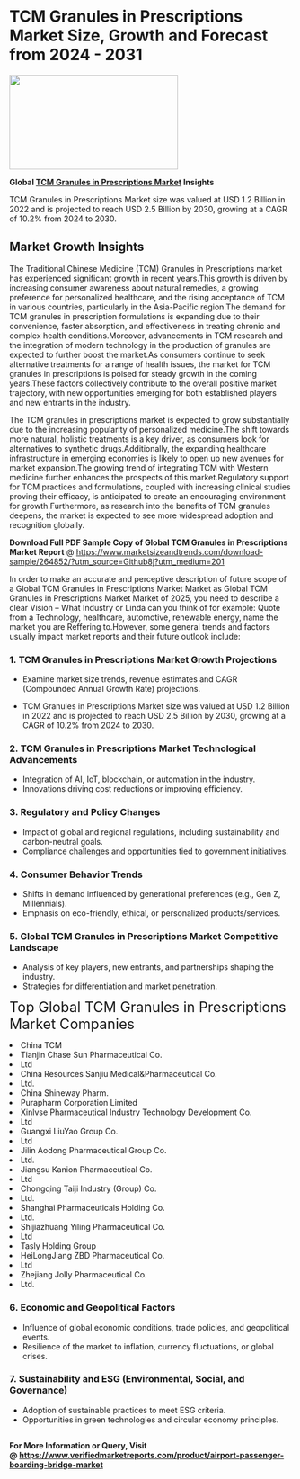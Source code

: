 <H1>TCM Granules in Prescriptions Market Size, Growth and Forecast from 2024 - 2031</H1><img class="aligncenter size-medium wp-image-584254" src="https://thirdeyenews.in/wp-content/uploads/2024/09/Global-Market-Research-300x168.jpeg" alt="" width="300" height="168" /><p><strong>Global&nbsp;<a href="https://www.marketsizeandtrends.com/download-sample/264852/?utm_source=Github8j?utm_medium=201">TCM Granules in Prescriptions Market</a> Insights</strong></p><p>TCM Granules in Prescriptions Market size was valued at USD 1.2 Billion in 2022 and is projected to reach USD 2.5 Billion by 2030, growing at a CAGR of 10.2% from 2024 to 2030.</p><p><h2>Market Growth Insights</h2> <p>The Traditional Chinese Medicine (TCM) Granules in Prescriptions market has experienced significant growth in recent years.This growth is driven by increasing consumer awareness about natural remedies, a growing preference for personalized healthcare, and the rising acceptance of TCM in various countries, particularly in the Asia-Pacific region.The demand for TCM granules in prescription formulations is expanding due to their convenience, faster absorption, and effectiveness in treating chronic and complex health conditions.Moreover, advancements in TCM research and the integration of modern technology in the production of granules are expected to further boost the market.As consumers continue to seek alternative treatments for a range of health issues, the market for TCM granules in prescriptions is poised for steady growth in the coming years.These factors collectively contribute to the overall positive market trajectory, with new opportunities emerging for both established players and new entrants in the industry.</p> <p>The TCM granules in prescriptions market is expected to grow substantially due to the increasing popularity of personalized medicine.The shift towards more natural, holistic treatments is a key driver, as consumers look for alternatives to synthetic drugs.Additionally, the expanding healthcare infrastructure in emerging economies is likely to open up new avenues for market expansion.The growing trend of integrating TCM with Western medicine further enhances the prospects of this market.Regulatory support for TCM practices and formulations, coupled with increasing clinical studies proving their efficacy, is anticipated to create an encouraging environment for growth.Furthermore, as research into the benefits of TCM granules deepens, the market is expected to see more widespread adoption and recognition globally.<p><span class=""><strong>Download Full PDF Sample Copy of Global TCM Granules in Prescriptions Market Report</strong> @ <a href="https://www.marketsizeandtrends.com/download-sample/264852/?utm_source=Github8j?utm_medium=201" target="_blank">https://www.marketsizeandtrends.com/download-sample/264852/?utm_source=Github8j?utm_medium=201</a></span></p><p>In order to make an accurate and perceptive description of future scope of a Global&nbsp;TCM Granules in Prescriptions Market Market as Global&nbsp;TCM Granules in Prescriptions Market Market of 2025, you need to describe a clear Vision &ndash; What Industry or Linda can you think of for example: Quote from a Technology, healthcare, automotive, renewable energy, name the market you are Reffering to.However, some general trends and factors usually impact market reports and their future outlook include:</p><h3>1.&nbsp;<strong>TCM Granules in Prescriptions Market Growth Projections</strong></h3><ul><li>Examine market size trends, revenue estimates and CAGR (Compounded Annual Growth Rate) projections.</li><li><p>TCM Granules in Prescriptions Market size was valued at USD 1.2 Billion in 2022 and is projected to reach USD 2.5 Billion by 2030, growing at a CAGR of 10.2% from 2024 to 2030.</p></li></ul><h3>2.&nbsp;<strong>TCM Granules in Prescriptions Market Technological Advancements</strong></h3><ul><li>Integration of AI, IoT, blockchain, or automation in the industry.</li><li>Innovations driving cost reductions or improving efficiency.</li></ul><h3>3.&nbsp;<strong>Regulatory and Policy Changes</strong></h3><ul><li>Impact of global and regional regulations, including sustainability and carbon-neutral goals.</li><li>Compliance challenges and opportunities tied to government initiatives.</li></ul><h3>4.&nbsp;<strong>Consumer Behavior Trends</strong></h3><ul><li>Shifts in demand influenced by generational preferences (e.g., Gen Z, Millennials).</li><li>Emphasis on eco-friendly, ethical, or personalized products/services.</li></ul><h3>5.&nbsp;<strong>Global TCM Granules in Prescriptions Market Competitive Landscape</strong></h3><ul><li>Analysis of key players, new entrants, and partnerships shaping the industry.</li><li>Strategies for differentiation and market penetration.</li></ul><p data-pm-slice="1 1 []"><span style="color: inherit; font-family: inherit; font-size: 25px;">Top Global TCM Granules in Prescriptions Market Companies</span></p><div class="" data-test-id=""><p><li>China TCM</li><li> Tianjin Chase Sun Pharmaceutical Co.</li><li>Ltd</li><li> China Resources Sanjiu Medical&Pharmaceutical Co.</li><li>Ltd.</li><li> China Shineway Pharm.</li><li> Purapharm Corporation Limited</li><li> Xinlvse Pharmaceutical Industry Technology Development Co.</li><li> Ltd</li><li> Guangxi LiuYao Group Co.</li><li> Ltd</li><li> Jilin Aodong Pharmaceutical Group Co.</li><li>Ltd.</li><li> Jiangsu Kanion Pharmaceutical Co.</li><li>Ltd</li><li> Chongqing Taiji Industry (Group) Co.</li><li>Ltd.</li><li> Shanghai Pharmaceuticals Holding Co.</li><li>Ltd.</li><li> Shijiazhuang Yiling Pharmaceutical Co.</li><li>Ltd</li><li> Tasly Holding Group</li><li> HeiLongJiang ZBD Pharmaceutical Co.</li><li> Ltd</li><li> Zhejiang Jolly Pharmaceutical Co.</li><li> Ltd.</li></p></div><h3>6.&nbsp;<strong>Economic and Geopolitical Factors</strong></h3><ul><li>Influence of global economic conditions, trade policies, and geopolitical events.</li><li>Resilience of the market to inflation, currency fluctuations, or global crises.</li></ul><h3>7.&nbsp;<strong>Sustainability and ESG (Environmental, Social, and Governance)</strong></h3><ul><li>Adoption of sustainable practices to meet ESG criteria.</li><li>Opportunities in green technologies and circular economy principles.</li></ul><h2><strong style="font-size: 14px;">For More Information or Query, Visit @&nbsp;</strong><a style="background-color: #ffffff; font-size: 14px;" href="https://www.marketsizeandtrends.com/report/tcm-granules-in-prescriptions-market/" target="_blank">https://www.verifiedmarketreports.com/product/airport-passenger-boarding-bridge-market</a></h2>